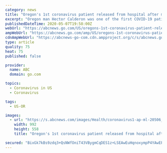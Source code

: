```yaml
---
category: news
title: "Oregon's 1st coronavirus patient released from hospital after months"
excerpt: "Oregon man Hector Calderon was one of the first COVID-19 patients in the country to contract the virus, and he is now on his way to making a full recovery."
publishedDateTime: 2020-05-07T19:58:00Z
webUrl: "https://abcnews.go.com/US/oregons-1st-coronavirus-patient-released-hospital-months/story?id=70533621"
ampWebUrl: "https://abcnews.go.com/amp/US/oregons-1st-coronavirus-patient-released-hospital-months/story?id=70533621"
cdnAmpWebUrl: "https://abcnews-go-com.cdn.ampproject.org/c/s/abcnews.go.com/amp/US/oregons-1st-coronavirus-patient-released-hospital-months/story?id=70533621"
type: article
quality: 75
heat: 75
published: false

provider:
  name: ABC
  domain: go.com

topics:
  - Coronavirus in US
  - Coronavirus

tags:
  - US-OR

images:
  - url: "https://s.abcnews.com/images/Health/coronavirus1-ap-ml-20506_hpMain_16x9_992.jpg"
    width: 992
    height: 558
    title: "Oregon's 1st coronavirus patient released from hospital after months"

secured: "BixGk7kBs9zdq3+QsNWfOniT43VBygmCqDES1z+LSEAwEuHqnoxympP4YAwEPT+83uEJ4bTuw7QknkuzJPgA4BiNUE1JG7IU3PhxEPdRtKnGoqpvxWmO9YvkfiDzx0xD2thd1giUHtTqsMMTaQmHMS4bv1+V2oDyrsEyWb603K+G1xLAXeJx3uFhZdVNN9AyIJEIy7gOEN9McZzLt6hmTVh0sgFgZKfGKOPG+nfNXnzS3IERXMwfhddQuXCFFTpSkJgP1njPzwLVKbz5lX6qgbrIBszcNSbLkcsxMyv44puX98deCLIERpvWS0kIiwMRH4TdZr4R6lVpUC7Qeu5EI9JqZcnuW21BEvnDb9bBwHZ/eKOcBMkyxCLmQI/BoXez6+cnqZTXdcgMdD9Xne3D1d4YB80g1vBWIOsg7YIdeCz14tMMi1mQADFkV9KmBtbwCG69D+Xl1dvqS+VTbJx+C+8kVJB/jk63bretYdpg5UE=;RN9Zccyr3yEbpXKFS8nxBw=="
---
```


